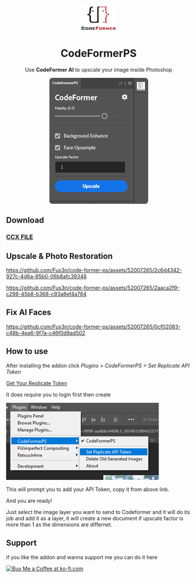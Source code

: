 <div align="center">
<img style="width: 100px;" src="icons/CodeFormer_logo.png" alt="logo">

# CodeFormerPS
Use **CodeFormer AI** to upscale your image inside Photoshop

<img style="border-radius: 8px;" src="images/codeformer-ui.png" alt="ui-example"/>
</div>


## Download
### [CCX FILE](https://github.com/Fus3n/code-former-ps/releases/latest)

## Upscale & Photo Restoration

https://github.com/Fus3n/code-former-ps/assets/52007265/2c6d4342-927c-4d6a-85b0-06b8afc39348

https://github.com/Fus3n/code-former-ps/assets/52007265/2aaca2f9-c298-45b8-b368-c93a8ef4a784

## Fix AI Faces

https://github.com/Fus3n/code-former-ps/assets/52007265/0cf02083-c48b-4ea6-9f7a-c46f0d9ad502

## How to use

After installing the addon click *Plugins > CodeFormerPS > Set Replicate API Token*

[Get Your Replicate Token](https://replicate.com/account/api-tokens)

It does require you to login first then create 

<img src="images/instruction-1.png" alt="instruciton-1"/>

This will prompt you to add your API Token, copy it from above link.

And you are ready!

Just select the image layer you want to send to Codeformer and it will do its job and add it as a layer, it will create a new document if upscale factor is more than 1 as the dimensions are differnet.


## Support
if you like the addon and wanna support me you can do it here

<a href='https://ko-fi.com/A0A0ETK5O' target='_blank'><img height='36' style='border:0px;height:36px;' src='https://storage.ko-fi.com/cdn/kofi1.png?v=3' border='0' alt='Buy Me a Coffee at ko-fi.com' /></a>

